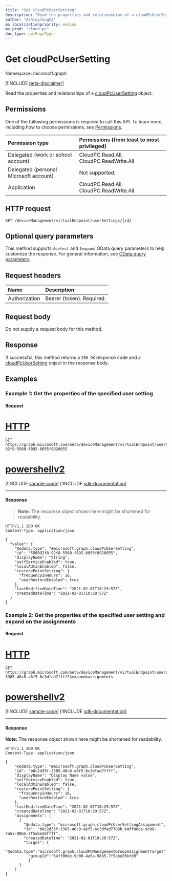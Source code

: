 ```yaml
---
title: "Get cloudPcUserSetting"
description: "Read the properties and relationships of a cloudPcUserSetting object."
author: "AshleyYangSZ"
ms.localizationpriority: medium
ms.prod: "cloud-pc"
doc_type: apiPageType
---
```


# Get cloudPcUserSetting

Namespace: microsoft.graph

[!INCLUDE [beta-disclaimer](../../includes/beta-disclaimer.md)]

Read the properties and relationships of a [cloudPcUserSetting](../resources/cloudpcusersetting.md) object.

## Permissions

One of the following permissions is required to call this API. To learn more, including how to choose permissions, see [Permissions](/graph/permissions-reference).

|Permission type|Permissions (from least to most privileged)|
|:---|:---|
|Delegated (work or school account)|CloudPC.Read.All, CloudPC.ReadWrite.All|
|Delegated (personal Microsoft account)|Not supported.|
|Application|CloudPC.Read.All, CloudPC.ReadWrite.All|

## HTTP request

<!-- {
  "blockType": "ignored"
}
-->

``` http
GET /deviceManagement/virtualEndpoint/userSettings/{id}
```

## Optional query parameters

This method supports `$select` and `$expand` OData query parameters to help customize the response. For general information, see [OData query parameters](/graph/query-parameters).

## Request headers

| Name          | Description               |
| :------------ | :------------------------ |
| Authorization | Bearer {token}. Required. |

## Request body

Do not supply a request body for this method.

## Response

If successful, this method returns a `200 OK` response code and a [cloudPcUserSetting](../resources/cloudpcusersetting.md) object in the response body.

## Examples

### Example 1: Get the properties of the specified user setting

#### Request

# [HTTP](#tab/http)
<!-- {
  "blockType": "request",
  "name": "get_cloudpcusersetting"
}
-->
``` http
GET https://graph.microsoft.com/beta/deviceManagement/virtualEndpoint/userSettings/556092f8-92f8-5560-f892-6055f8926055
```

# [powershellv2](#tab/powershellv2)
[!INCLUDE [sample-code](../includes/snippets/powershellv2/get-cloudpcusersetting-powershellv2-snippets.md)]
[!INCLUDE [sdk-documentation](../includes/snippets/snippets-sdk-documentation-link.md)]

---

#### Response
>**Note:** The response object shown here might be shortened for readability.
<!-- {
  "blockType": "response",
  "truncated": true,
  "@odata.type": "microsoft.graph.cloudPcUserSetting"
}
-->
``` http
HTTP/1.1 200 OK
Content-Type: application/json

{
  "value": {
    "@odata.type": "#microsoft.graph.cloudPcUserSetting",
    "id": "556092f8-92f8-5560-f892-6055f8926055",
    "displayName": "String",
    "selfServiceEnabled": true,
    "localAdminEnabled": false,
    "restorePointSetting": {
      "frequencyInHours": 16,
      "userRestoreEnabled": true
    },
    "lastModifiedDateTime": "2021-02-01T10:29:57Z",
    "createdDateTime": "2021-02-01T10:29:57Z"
  }
}
```

### Example 2: Get the properties of the specified user setting and expand on the assignments

#### Request

# [HTTP](#tab/http)
<!-- {
  "blockType": "request",
  "name": "get_cloudpcusersetting_2"
}
-->

``` http
GET https://graph.microsoft.com/beta/deviceManagement/virtualEndpoint/usersettings/b0c2d35f-3385-46c8-a6f5-6c3dfad7ffff?$expand=assignments
```

# [powershellv2](#tab/powershellv2)
[!INCLUDE [sample-code](../includes/snippets/powershellv2/get-cloudpcusersetting-2-powershellv2-snippets.md)]
[!INCLUDE [sdk-documentation](../includes/snippets/snippets-sdk-documentation-link.md)]

---

#### Response

**Note:** The response object shown here might be shortened for readability.
<!-- {
  "blockType": "response",
  "truncated": true,
  "@odata.type": "microsoft.graph.cloudPcUserSetting"
}
-->

``` http
HTTP/1.1 200 OK
Content-Type: application/json

{
    "@odata.type": "#microsoft.graph.cloudPcUserSetting",
    "id": "b0c2d35f-3385-46c8-a6f5-6c3dfad7ffff",
    "displayName": "Display Name value",
    "selfServiceEnabled": true,
    "localAdminEnabled": false,
    "restorePointSetting": {
      "frequencyInHours": 16,
      "userRestoreEnabled": true
    },
    "lastModifiedDateTime": "2021-02-01T10:29:57Z",
    "createdDateTime": "2021-02-01T10:29:57Z",
    "assignments": [
      {
        "@odata.type": "microsoft.graph.cloudPcUserSettingAssignment",
        "id": "b0c2d35f-3385-46c8-a6f5-6c3dfad7708b_64ff06de-9c00-4a5a-98b5-7f5abe26ffff",
        "createdDateTime": "2021-02-01T10:29:57Z",
        "target": {
          "@odata.type":"microsoft.graph.cloudPCManagementGroupAssignmentTarget",
          "groupId":"64ff06de-9c00-4a5a-98b5-7f5abe26bfd9"
          }
      }
    ]
}
```
